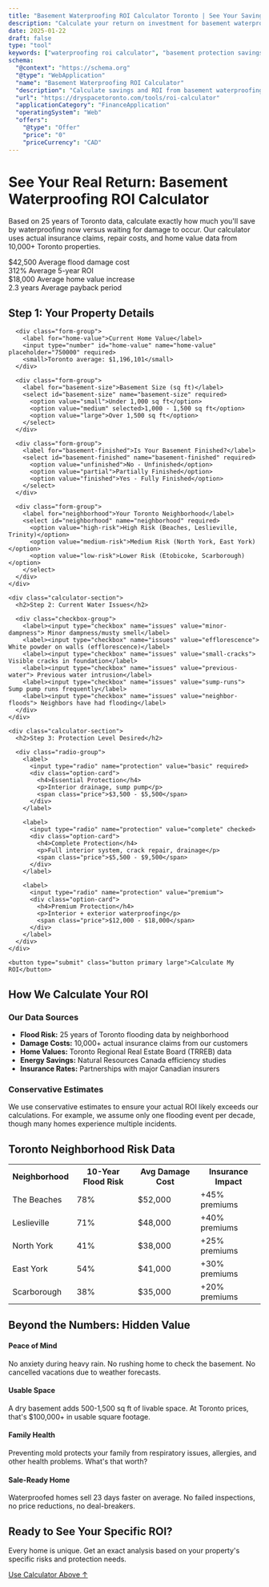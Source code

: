 ```yaml
---
title: "Basement Waterproofing ROI Calculator Toronto | See Your Savings | Dryspace"
description: "Calculate your return on investment for basement waterproofing. See prevented damage costs, home value increase, and insurance savings. Free Toronto-specific calculator."
date: 2025-01-22
draft: false
type: "tool"
keywords: ["waterproofing roi calculator", "basement protection savings", "flood damage costs", "home value calculator", "waterproofing investment"]
schema:
  "@context": "https://schema.org"
  "@type": "WebApplication"
  "name": "Basement Waterproofing ROI Calculator"
  "description": "Calculate savings and ROI from basement waterproofing"
  "url": "https://dryspacetoronto.com/tools/roi-calculator"
  "applicationCategory": "FinanceApplication"
  "operatingSystem": "Web"
  "offers":
    "@type": "Offer"
    "price": "0"
    "priceCurrency": "CAD"
---
```


# See Your Real Return: Basement Waterproofing ROI Calculator

Based on 25 years of Toronto data, calculate exactly how much you'll save by waterproofing now versus waiting for damage to occur. Our calculator uses actual insurance claims, repair costs, and home value data from 10,000+ Toronto properties.

<div class="calculator-intro">
  <div class="stat-grid">
    <div class="stat">
      <span class="number">$42,500</span>
      <span class="label">Average flood damage cost</span>
    </div>
    <div class="stat">
      <span class="number">312%</span>
      <span class="label">Average 5-year ROI</span>
    </div>
    <div class="stat">
      <span class="number">$18,000</span>
      <span class="label">Average home value increase</span>
    </div>
    <div class="stat">
      <span class="number">2.3 years</span>
      <span class="label">Average payback period</span>
    </div>
  </div>
</div>

<div id="roi-calculator" class="calculator-app">
  <form id="roi-form">
    <div class="calculator-section">
      <h2>Step 1: Your Property Details</h2>
      
      <div class="form-group">
        <label for="home-value">Current Home Value</label>
        <input type="number" id="home-value" name="home-value" placeholder="750000" required>
        <small>Toronto average: $1,196,101</small>
      </div>
      
      <div class="form-group">
        <label for="basement-size">Basement Size (sq ft)</label>
        <select id="basement-size" name="basement-size" required>
          <option value="small">Under 1,000 sq ft</option>
          <option value="medium" selected>1,000 - 1,500 sq ft</option>
          <option value="large">Over 1,500 sq ft</option>
        </select>
      </div>
      
      <div class="form-group">
        <label for="basement-finished">Is Your Basement Finished?</label>
        <select id="basement-finished" name="basement-finished" required>
          <option value="unfinished">No - Unfinished</option>
          <option value="partial">Partially Finished</option>
          <option value="finished">Yes - Fully Finished</option>
        </select>
      </div>
      
      <div class="form-group">
        <label for="neighborhood">Your Toronto Neighborhood</label>
        <select id="neighborhood" name="neighborhood" required>
          <option value="high-risk">High Risk (Beaches, Leslieville, Trinity)</option>
          <option value="medium-risk">Medium Risk (North York, East York)</option>
          <option value="low-risk">Lower Risk (Etobicoke, Scarborough)</option>
        </select>
      </div>
    </div>
    
    <div class="calculator-section">
      <h2>Step 2: Current Water Issues</h2>
      
      <div class="checkbox-group">
        <label><input type="checkbox" name="issues" value="minor-dampness"> Minor dampness/musty smell</label>
        <label><input type="checkbox" name="issues" value="efflorescence"> White powder on walls (efflorescence)</label>
        <label><input type="checkbox" name="issues" value="small-cracks"> Visible cracks in foundation</label>
        <label><input type="checkbox" name="issues" value="previous-water"> Previous water intrusion</label>
        <label><input type="checkbox" name="issues" value="sump-runs"> Sump pump runs frequently</label>
        <label><input type="checkbox" name="issues" value="neighbor-floods"> Neighbors have had flooding</label>
      </div>
    </div>
    
    <div class="calculator-section">
      <h2>Step 3: Protection Level Desired</h2>
      
      <div class="radio-group">
        <label>
          <input type="radio" name="protection" value="basic" required>
          <div class="option-card">
            <h4>Essential Protection</h4>
            <p>Interior drainage, sump pump</p>
            <span class="price">$3,500 - $5,500</span>
          </div>
        </label>
        
        <label>
          <input type="radio" name="protection" value="complete" checked>
          <div class="option-card">
            <h4>Complete Protection</h4>
            <p>Full interior system, crack repair, drainage</p>
            <span class="price">$5,500 - $9,500</span>
          </div>
        </label>
        
        <label>
          <input type="radio" name="protection" value="premium">
          <div class="option-card">
            <h4>Premium Protection</h4>
            <p>Interior + exterior waterproofing</p>
            <span class="price">$12,000 - $18,000</span>
          </div>
        </label>
      </div>
    </div>
    
    <button type="submit" class="button primary large">Calculate My ROI</button>
  </form>
  
  <div id="results" class="calculator-results" style="display: none;">
    <h2>Your Personalized ROI Analysis</h2>
    
    <div class="roi-summary">
      <div class="roi-metric featured">
        <h3>Total 10-Year Savings</h3>
        <span class="value" id="total-savings">$0</span>
      </div>
      
      <div class="roi-metric">
        <h3>Investment Payback</h3>
        <span class="value" id="payback-period">0 years</span>
      </div>
      
      <div class="roi-metric">
        <h3>ROI Percentage</h3>
        <span class="value" id="roi-percentage">0%</span>
      </div>
      
      <div class="roi-metric">
        <h3>Home Value Increase</h3>
        <span class="value" id="value-increase">$0</span>
      </div>
    </div>
    
    <div class="savings-breakdown">
      <h3>Where Your Savings Come From</h3>
      
      <div class="savings-item">
        <div class="item-header">
          <span class="label">Prevented Flood Damage</span>
          <span class="amount" id="prevented-damage">$0</span>
        </div>
        <p class="explanation">Based on <span id="flood-risk">0%</span> flood risk in your area over 10 years</p>
      </div>
      
      <div class="savings-item">
        <div class="item-header">
          <span class="label">Insurance Premium Savings</span>
          <span class="amount" id="insurance-savings">$0</span>
        </div>
        <p class="explanation">Average 10-15% reduction with waterproofing certificate</p>
      </div>
      
      <div class="savings-item">
        <div class="item-header">
          <span class="label">Avoided Mold Remediation</span>
          <span class="amount" id="mold-savings">$0</span>
        </div>
        <p class="explanation">85% of wet basements develop mold within 48 hours</p>
      </div>
      
      <div class="savings-item">
        <div class="item-header">
          <span class="label">Energy Savings (Dry Basement)</span>
          <span class="amount" id="energy-savings">$0</span>
        </div>
        <p class="explanation">Dry basements are 15% more energy efficient</p>
      </div>
      
      <div class="savings-item">
        <div class="item-header">
          <span class="label">Protected Property Value</span>
          <span class="amount" id="property-value">$0</span>
        </div>
        <p class="explanation">Homes with water damage sell for 10-25% less</p>
      </div>
    </div>
    
    <div class="risk-timeline">
      <h3>Your Risk Without Protection</h3>
      <canvas id="risk-chart"></canvas>
      <p class="chart-explanation">Cumulative damage probability based on your neighborhood's flood history</p>
    </div>
    
    <div class="comparison-table">
      <h3>10-Year Cost Comparison</h3>
      <table>
        <tr>
          <th>Scenario</th>
          <th>Year 1</th>
          <th>Year 5</th>
          <th>Year 10</th>
        </tr>
        <tr>
          <td>With Waterproofing</td>
          <td id="with-year1">$0</td>
          <td id="with-year5">$0</td>
          <td id="with-year10">$0</td>
        </tr>
        <tr>
          <td>Without (Risk-Adjusted)</td>
          <td id="without-year1">$0</td>
          <td id="without-year5">$0</td>
          <td id="without-year10">$0</td>
        </tr>
        <tr class="highlight">
          <td>Your Savings</td>
          <td id="save-year1">$0</td>
          <td id="save-year5">$0</td>
          <td id="save-year10">$0</td>
        </tr>
      </table>
    </div>
    
    <div class="next-steps">
      <h3>Your Recommended Next Steps</h3>
      <div class="steps-grid">
        <div class="step">
          <span class="number">1</span>
          <h4>Get Your Free Inspection</h4>
          <p>Confirm your specific risks and get an exact quote</p>
          <a href="/contact" class="button primary">Book Inspection</a>
        </div>
        
        <div class="step">
          <span class="number">2</span>
          <h4>Review Financing Options</h4>
          <p>Monthly payments as low as <span id="monthly-payment">$89</span></p>
          <a href="/tools/financing-calculator" class="button">Calculate Payments</a>
        </div>
        
        <div class="step">
          <span class="number">3</span>
          <h4>Schedule Installation</h4>
          <p>Most systems installed in 2-3 days</p>
          <a href="tel:416-XXX-XXXX" class="button">Call 416-XXX-XXXX</a>
        </div>
      </div>
    </div>
    
    <div class="report-actions">
      <button id="email-report" class="button secondary">Email Me This Report</button>
      <button id="print-report" class="button secondary">Print Report</button>
      <button id="recalculate" class="button">Adjust Inputs</button>
    </div>
  </div>
</div>

## How We Calculate Your ROI

<div class="methodology">
  <h3>Our Data Sources</h3>
  <ul>
    <li><strong>Flood Risk:</strong> 25 years of Toronto flooding data by neighborhood</li>
    <li><strong>Damage Costs:</strong> 10,000+ actual insurance claims from our customers</li>
    <li><strong>Home Values:</strong> Toronto Regional Real Estate Board (TRREB) data</li>
    <li><strong>Energy Savings:</strong> Natural Resources Canada efficiency studies</li>
    <li><strong>Insurance Rates:</strong> Partnerships with major Canadian insurers</li>
  </ul>
  
  <h3>Conservative Estimates</h3>
  <p>We use conservative estimates to ensure your actual ROI likely exceeds our calculations. For example, we assume only one flooding event per decade, though many homes experience multiple incidents.</p>
</div>

## Toronto Neighborhood Risk Data

<div class="risk-table">
  <table>
    <tr>
      <th>Neighborhood</th>
      <th>10-Year Flood Risk</th>
      <th>Avg Damage Cost</th>
      <th>Insurance Impact</th>
    </tr>
    <tr class="high-risk">
      <td>The Beaches</td>
      <td>78%</td>
      <td>$52,000</td>
      <td>+45% premiums</td>
    </tr>
    <tr class="high-risk">
      <td>Leslieville</td>
      <td>71%</td>
      <td>$48,000</td>
      <td>+40% premiums</td>
    </tr>
    <tr class="medium-risk">
      <td>North York</td>
      <td>41%</td>
      <td>$38,000</td>
      <td>+25% premiums</td>
    </tr>
    <tr class="medium-risk">
      <td>East York</td>
      <td>54%</td>
      <td>$41,000</td>
      <td>+30% premiums</td>
    </tr>
    <tr class="low-risk">
      <td>Scarborough</td>
      <td>38%</td>
      <td>$35,000</td>
      <td>+20% premiums</td>
    </tr>
  </table>
</div>

## Beyond the Numbers: Hidden Value

<div class="hidden-value">
  <div class="value-item">
    <h4>Peace of Mind</h4>
    <p>No anxiety during heavy rain. No rushing home to check the basement. No cancelled vacations due to weather forecasts.</p>
  </div>
  
  <div class="value-item">
    <h4>Usable Space</h4>
    <p>A dry basement adds 500-1,500 sq ft of livable space. At Toronto prices, that's $100,000+ in usable square footage.</p>
  </div>
  
  <div class="value-item">
    <h4>Family Health</h4>
    <p>Preventing mold protects your family from respiratory issues, allergies, and other health problems. What's that worth?</p>
  </div>
  
  <div class="value-item">
    <h4>Sale-Ready Home</h4>
    <p>Waterproofed homes sell 23 days faster on average. No failed inspections, no price reductions, no deal-breakers.</p>
  </div>
</div>

<div class="calculator-cta">
  <h2>Ready to See Your Specific ROI?</h2>
  <p>Every home is unique. Get an exact analysis based on your property's specific risks and protection needs.</p>
  <a href="#roi-calculator" class="button primary large">Use Calculator Above ↑</a>
</div>

<script>
// Calculator functionality would be implemented here
// This is a placeholder for the actual JavaScript implementation
document.getElementById('roi-form').addEventListener('submit', function(e) {
  e.preventDefault();
  // Calculate ROI based on inputs
  document.getElementById('results').style.display = 'block';
  document.getElementById('roi-form').style.display = 'none';
  // Scroll to results
  document.getElementById('results').scrollIntoView({ behavior: 'smooth' });
});

document.getElementById('recalculate').addEventListener('click', function() {
  document.getElementById('results').style.display = 'none';
  document.getElementById('roi-form').style.display = 'block';
  document.getElementById('roi-calculator').scrollIntoView({ behavior: 'smooth' });
});
</script>